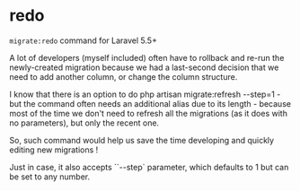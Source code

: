 # redo
`migrate:redo` command for Laravel 5.5+



A lot of developers (myself included) often have to rollback and re-run the newly-created migration because we had a last-second decision that we need to add another column, or change the column structure.

I know that there is an option to do php artisan migrate:refresh --step=1 - but the command often needs an additional alias due to its length - because most of the time we don't need to refresh all the migrations (as it does with no parameters), but only the recent one.

So, such command would help us save the time developing and quickly editing new migrations !

Just in case, it also accepts ``--step` parameter, which defaults to 1 but can be set to any number.
